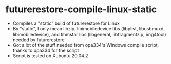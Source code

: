 # futurerestore-compile-linux-static

- Compiles a "static" build of futurerestore for Linux
- By "static", I only mean libzip, libimobiledevice libs (libplist, libusbmuxd, libimobiledevice), and tihmstar libs (libgeneral, libfragmentzip, img4tool) needed by futurerestore
- Got a lot of the stuff needed from opa334's Windows compile script, thanks to opa334 for the script
- Script is tested on Xubuntu 20.04.2
